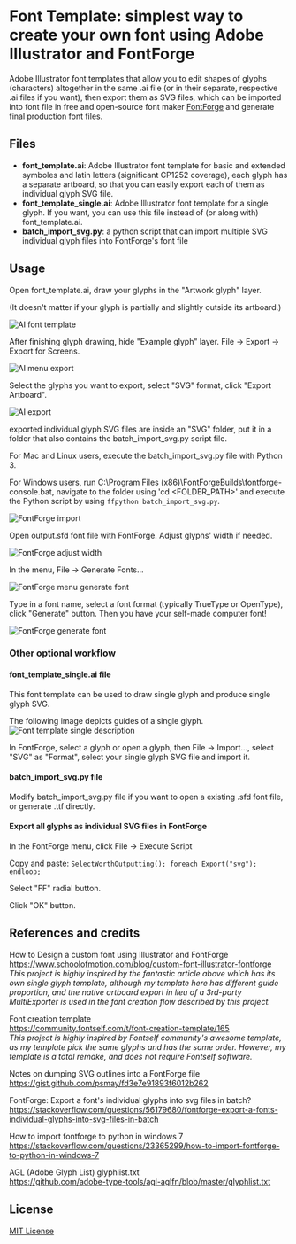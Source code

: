 # Font Template: simplest way to create your own font using Adobe Illustrator and FontForge

Adobe Illustrator font templates that allow you to edit shapes of glyphs (characters) altogether in the same .ai file (or in their separate, respective .ai files if you want), then export them as SVG files, which can be imported into font file in free and open-source font maker [FontForge](https://fontforge.org/) and generate final production font files.

## Files

* **font_template.ai**: Adobe Illustrator font template for basic and extended symboles and latin letters (significant CP1252 coverage), each glyph has a separate artboard, so that you can easily export each of them as individual glyph SVG file.
* **font_template_single.ai**: Adobe Illustrator font template for a single glyph. If you want, you can use this file instead of (or along with) font_template.ai.
* **batch_import_svg.py**: a python script that can import multiple SVG individual glyph files into FontForge's font file

## Usage

Open font_template.ai, draw your glyphs in the "Artwork glyph" layer.

(It doesn't matter if your glyph is partially and slightly outside its artboard.)

![AI font template](https://github.com/tomchen/font-template/blob/master/img/1-ai_font_template.png)

After finishing glyph drawing, hide "Example glyph" layer. File -> Export -> Export for Screens.

![AI menu export](https://github.com/tomchen/font-template/blob/master/img/2-ai_menu_export.png)

Select the glyphs you want to export, select "SVG" format, click "Export Artboard".

![AI export](https://github.com/tomchen/font-template/blob/master/img/3-ai_export.png)

exported individual glyph SVG files are inside an "SVG" folder, put it in a folder that also contains the batch_import_svg.py script file.

For Mac and Linux users, execute the batch_import_svg.py file with Python 3.

For Windows users, run C:\Program Files (x86)\FontForgeBuilds\fontforge-console.bat, navigate to the folder using 'cd <FOLDER_PATH>' and execute the Python script by using `ffpython batch_import_svg.py`.

![FontForge import](https://github.com/tomchen/font-template/blob/master/img/4-fontforge_import.png)

Open output.sfd font file with FontForge. Adjust glyphs' width if needed.

![FontForge adjust width](https://github.com/tomchen/font-template/blob/master/img/5-fontforge_adjust_width.png)

In the menu, File -> Generate Fonts...

![FontForge menu generate font](https://github.com/tomchen/font-template/blob/master/img/6-fontforge_menu_generate_font.png)

Type in a font name, select a font format (typically TrueType or OpenType), click "Generate" button. Then you have your self-made computer font!

![FontForge generate font](https://github.com/tomchen/font-template/blob/master/img/7-fontforge_generate_font.png)

### Other optional workflow

#### font_template_single.ai file
This font template can be used to draw single glyph and produce single glyph SVG.

The following image depicts guides of a single glyph.
![Font template single description](https://github.com/tomchen/font-template/blob/master/template_desc/font_template_single_description.png)

In FontForge, select a glyph or open a glyph, then File -> Import..., select "SVG" as "Format", select your single glyph SVG file and import it.

#### batch_import_svg.py file
Modify batch_import_svg.py file if you want to open a existing .sfd font file, or generate .ttf directly.

#### Export all glyphs as individual SVG files in FontForge
In the FontForge menu, click File -> Execute Script

Copy and paste: `SelectWorthOutputting(); foreach Export("svg"); endloop;`

Select "FF" radial button.

Click "OK" button.

## References and credits

How to Design a custom font using Illustrator and FontForge  
https://www.schoolofmotion.com/blog/custom-font-illustrator-fontforge  
*This project is highly inspired by the fantastic article above which has its own single glyph template, although my template here has different guide proportion, and the native artboard export in lieu of a 3rd-party MultiExporter is used in the font creation flow described by this project.*

Font creation template  
https://community.fontself.com/t/font-creation-template/165  
*This project is highly inspired by Fontself community's awesome template, as my template pick the same glyphs and has the same order. However, my template is a total remake, and does not require Fontself software.*

Notes on dumping SVG outlines into a FontForge file  
https://gist.github.com/psmay/fd3e7e91893f6012b262

FontForge: Export a font's individual glyphs into svg files in batch?  
https://stackoverflow.com/questions/56179680/fontforge-export-a-fonts-individual-glyphs-into-svg-files-in-batch

How to import fontforge to python in windows 7  
https://stackoverflow.com/questions/23365299/how-to-import-fontforge-to-python-in-windows-7

AGL (Adobe Glyph List) glyphlist.txt  
https://github.com/adobe-type-tools/agl-aglfn/blob/master/glyphlist.txt

## License
[MIT License](https://github.com/tomchen/font-template/blob/master/LICENSE)